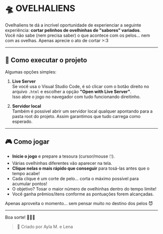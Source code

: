 # 🛸 OVELHALIENS

Ovelhaliens te dá a incrível oportunidade de experienciar a seguinte experiência: **cortar pelinhos de ovelhinhas de "sabores" variados**.  
Você não sabe (nem precisa saber) o que acontece com os pelos... nem com as ovelhas. Apenas aprecie o ato de cortar >:3

---

## 📌 Como executar o projeto

Algumas opções simples:

1. **Live Server**  
   Se você usa o Visual Studio Code, é só clicar com o botão direito no arquivo `.html` e escolher a opção **"Open with Live Server"**.  
   Isso abre o jogo no navegador com tudo funcionando direitinho.

2. **Servidor local**  
   Também é possível abrir um servidor local qualquer apontando para a pasta root do projeto. Assim garantimos que tudo carrega como esperado.
---

## 🎮 Como jogar

- **Inicie o jogo** e prepare a tesoura (cursor/mouse 🖱️).
- Várias ovelhinhas diferentes vão aparecer na tela.
- **Clique nelas o mais rápido que conseguir** para tosá-las antes que o tempo acabe!
- Cada clique é um corte de pelo... corta o máximo possível para acumular pontos!
- O objetivo? Tosar o maior número de ovelhinhas dentro do tempo limite!
- Você ganha prêmios/itens conforme as pontuações forem alcançadas.

Apenas aproveita o momento... sem pensar muito no destino dos pelos 😈

---

Boa sorte! 🚀🐑✨

> 📌 Criado por Ayla M. e Lena  
